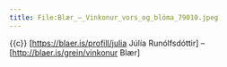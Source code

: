 ```yaml
---
title: File:Blær_–_Vinkonur_vors_og_blóma_79010.jpeg
---
```


{{c}} [https://blaer.is/profill/julia Júlía Runólfsdóttir] – [http://blaer.is/grein/vinkonur Blær]
